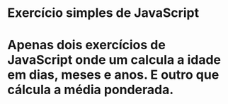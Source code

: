 <h1>Exercício simples de JavaScript<h1>
  
Apenas dois exercícios de JavaScript onde um calcula a idade<br>
em dias, meses e anos. E outro que cálcula a média ponderada.
